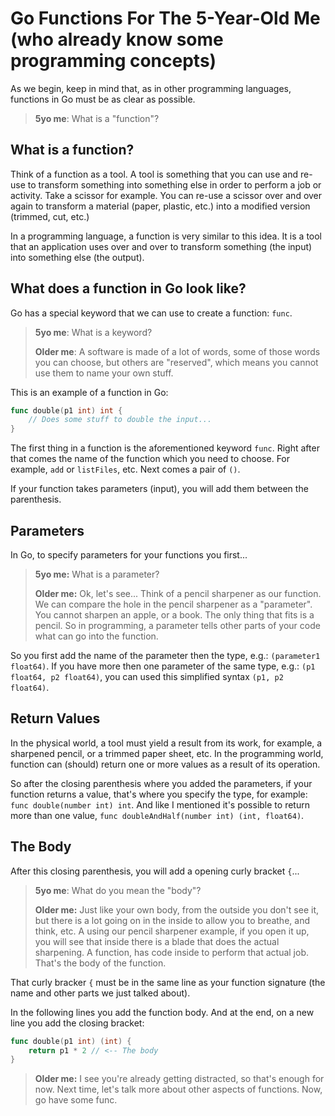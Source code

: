 # Go Functions For The 5-Year-Old Me (who already know some programming concepts)

As we begin, keep in mind that, as in other programming languages, functions in Go
must be as clear as possible.

> **5yo me**: What is a "function"?

## What is a function?

Think of a function as a tool. A tool is something that you can use and re-use to
transform something into something else in order to perform a job or activity.
Take a scissor for example. You can re-use a scissor over and over again to transform
a material (paper, plastic, etc.) into a modified version (trimmed, cut, etc.)

In a programming language, a function is very similar to this idea. It is a tool that
an application uses over and over to transform something (the input) into something
else (the output).

## What does a function in Go look like?

Go has a special keyword that we can use to create a function: `func`.

> **5yo me**: What is a keyword?
>
> **Older me**: A software is made of a lot of words, some of those words you can choose,
> but others are "reserved", which means you cannot use them to name your own stuff.

This is an example of a function in Go:

```go
func double(p1 int) int {
    // Does some stuff to double the input...
}
```

The first thing in a function is the aforementioned keyword `func`.
Right after that comes the name of the function which you need to choose.
For example, `add` or `listFiles`, etc.
Next comes a pair of `()`.

If your function takes parameters (input), you will add them between the parenthesis.

## Parameters

In Go, to specify parameters for your functions you first...

> **5yo me:** What is a parameter?
>
> **Older me:** Ok, let's see... Think of a pencil sharpener as our function. We can
> compare the hole in the pencil sharpener as a "parameter". You cannot sharpen an
> apple, or a book. The only thing that fits is a pencil. So in programming, a
> parameter tells other parts of your code what can go into the function.

So you first add the name of the parameter then the type, e.g.:
`(parameter1 float64)`. If you have more then one parameter of the same type,
e.g.: `(p1 float64, p2 float64)`, you can used this simplified syntax `(p1, p2 float64)`.

## Return Values

In the physical world, a tool must yield a result from its work, for example,
a sharpened pencil, or a trimmed paper sheet, etc. In the programming world,
function can (should) return one or more values as a result of its operation.

So after the closing parenthesis where you added the parameters, if your function
returns a value, that's where you specify the type, for example:
`func double(number int) int`. And like I mentioned it's possible to
return more than one value, `func doubleAndHalf(number int) (int, float64)`.

## The Body

After this closing parenthesis, you will add a opening curly bracket `{`...

> **5yo me**: What do you mean the "body"?
>
> **Older me:** Just like your own body, from the outside you don't see it, but
> there is a lot going on in the inside to allow you to breathe, and think, etc.
> A using our pencil sharpener example, if you open it up, you will see that
> inside there is a blade that does the actual sharpening. A function, has code
> inside to perform that actual job. That's the body of the function.

That curly bracker `{` must be in the same line as your function signature (the name and other parts we just talked about).

In the following lines you add the function body. And at the end, on a new line you add the closing bracket:

```go
func double(p1 int) (int) {
    return p1 * 2 // <-- The body
}
```

> **Older me:** I see you're already getting distracted, so that's enough for now.
> Next time, let's talk more about other aspects of functions. Now, go have some func.
